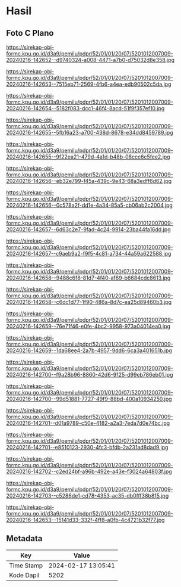 # Hasil

## Foto C Plano

https://sirekap-obj-formc.kpu.go.id/d3a9/pemilu/pdpr/52/01/01/20/07/5201012007009-20240216-142652--d9740324-a008-4471-a7b0-d75032d8e358.jpg

https://sirekap-obj-formc.kpu.go.id/d3a9/pemilu/pdpr/52/01/01/20/07/5201012007009-20240216-142653--7515eb71-2569-4fb6-a4ea-edb90502c5da.jpg

https://sirekap-obj-formc.kpu.go.id/d3a9/pemilu/pdpr/52/01/01/20/07/5201012007009-20240216-142654--5182f083-dcc1-46f4-8acd-51f9f357ef10.jpg

https://sirekap-obj-formc.kpu.go.id/d3a9/pemilu/pdpr/52/01/01/20/07/5201012007009-20240216-142655--5fb16a23-a700-438d-8678-e34dd8459789.jpg

https://sirekap-obj-formc.kpu.go.id/d3a9/pemilu/pdpr/52/01/01/20/07/5201012007009-20240216-142655--9f22ea21-479d-4a1d-b48b-08ccc6c5fee2.jpg

https://sirekap-obj-formc.kpu.go.id/d3a9/pemilu/pdpr/52/01/01/20/07/5201012007009-20240216-142656--eb32e799-f45a-439c-9e43-68a3edff6d62.jpg

https://sirekap-obj-formc.kpu.go.id/d3a9/pemilu/pdpr/52/01/01/20/07/5201012007009-20240216-142656--0c578a2f-dd1e-4a34-85a5-cb06ab2c2004.jpg

https://sirekap-obj-formc.kpu.go.id/d3a9/pemilu/pdpr/52/01/01/20/07/5201012007009-20240216-142657--6d63c2e7-9fad-4c24-9914-23ba44fa16dd.jpg

https://sirekap-obj-formc.kpu.go.id/d3a9/pemilu/pdpr/52/01/01/20/07/5201012007009-20240216-142657--c9aeb9a2-f9f5-4c81-a734-44a59a622588.jpg

https://sirekap-obj-formc.kpu.go.id/d3a9/pemilu/pdpr/52/01/01/20/07/5201012007009-20240216-142658--9488c6f8-81d7-4f40-af69-b6684cdc8613.jpg

https://sirekap-obj-formc.kpu.go.id/d3a9/pemilu/pdpr/52/01/01/20/07/5201012007009-20240216-142658--c6dc1d77-1f90-486a-8d7c-ea25d89460b3.jpg

https://sirekap-obj-formc.kpu.go.id/d3a9/pemilu/pdpr/52/01/01/20/07/5201012007009-20240216-142659--76e71f46-e0fe-4bc2-9958-973a04014ea0.jpg

https://sirekap-obj-formc.kpu.go.id/d3a9/pemilu/pdpr/52/01/01/20/07/5201012007009-20240216-142659--1da68ee4-2a7b-4957-9dd6-6ca3a401651b.jpg

https://sirekap-obj-formc.kpu.go.id/d3a9/pemilu/pdpr/52/01/01/20/07/5201012007009-20240216-142700--f9a28b96-8860-42d6-9125-d99eb786eb01.jpg

https://sirekap-obj-formc.kpu.go.id/d3a9/pemilu/pdpr/52/01/01/20/07/5201012007009-20240216-142700--99d51881-7727-49f9-88bd-400a10934250.jpg

https://sirekap-obj-formc.kpu.go.id/d3a9/pemilu/pdpr/52/01/01/20/07/5201012007009-20240216-142701--d01a9789-c50e-4182-a2a3-7eda7d0e74bc.jpg

https://sirekap-obj-formc.kpu.go.id/d3a9/pemilu/pdpr/52/01/01/20/07/5201012007009-20240216-142701--e8510123-2930-4fc3-bfdb-2a231ad8dad9.jpg

https://sirekap-obj-formc.kpu.go.id/d3a9/pemilu/pdpr/52/01/01/20/07/5201012007009-20240216-142702--c2ed24bf-a96b-492e-a43e-f3024a64803f.jpg

https://sirekap-obj-formc.kpu.go.id/d3a9/pemilu/pdpr/52/01/01/20/07/5201012007009-20240216-142703--c5286de1-cd78-4353-ac35-db0fff38b815.jpg

https://sirekap-obj-formc.kpu.go.id/d3a9/pemilu/pdpr/52/01/01/20/07/5201012007009-20240216-142653--15141d33-332f-4ff8-a0fb-4c4721b32f77.jpg


## Metadata

| Key        | Value               |
| ---------- | ------------------- |
| Time Stamp | 2024-02-17 13:05:41 |
| Kode Dapil | 5202                |



